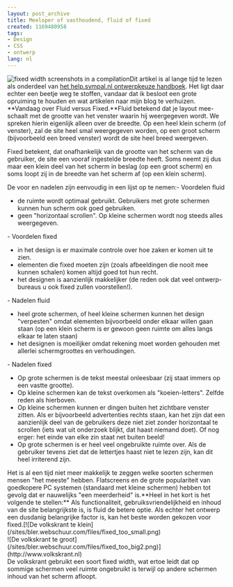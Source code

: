 ```yaml
---
layout: post_archive
title: Meeloper of vasthoudend, fluid of fixed
created: 1169480958
tags:
- Design
- CSS
- ontwerp
lang: nl
---
```

![fixed width screenshots in a compilation](/sites/bler.webschuur.com/files/fluid_vs_fixed_compilation.jpg)Dit artikel is al lange tijd te lezen als onderdeel van [het help.sympal.nl ontwerpkeuze handboek](http://help.sympal.nl/meeloper_of_vasthoudend_fluid_of_fixed). Het ligt daar echter een beetje weg te stoffen, vandaar dat ik besloot een grote opruiming te houden en wat artikelen naar mijn blog te verhuizen. **Vandaag over Fluid versus Fixed.**Fluid betekend dat je layout mee-schaalt met de grootte van het venster waarin hij weergegeven wordt. We spreken hierin eigenlijk alleen over de breedte. Op een heel klein scherm (of venster), zal de site heel smal weergegeven worden, op een groot scherm (bijvoorbeeld een breed venster) wordt de site heel breed weergeven.

Fixed betekent, dat onafhankelijk van de grootte van het scherm van de gebruiker, de site een vooraf ingestelde breedte heeft. Soms neemt zij dus maar een klein deel van het scherm in beslag (op een groot scherm) en soms loopt zij in de breedte van het scherm af (op een klein scherm).

De voor en nadelen zijn eenvoudig in een lijst op te nemen:<!--break-->- Voordelen fluid
<ul><li>de ruimte wordt optimaal gebruikt. Gebruikers met grote schermen kunnen hun scherm ook goed gebruiken.</li><li>geen "horizontaal scrollen". Op kleine schermen wordt nog steeds alles weergegeven.</li></ul>- Voordelen fixed
<ul><li>in het design is er maximale controle over hoe zaken er komen uit te zien.</li><li>elementen die fixed moeten zijn (zoals afbeeldingen die nooit mee kunnen schalen) komen altijd goed tot hun recht.</li><li>het designen is aanzienlijk makkelijker (de reden ook dat veel ontwerp-bureaus u ook fixed zullen voorstellen!).</li></ul>- Nadelen fluid
<ul><li>heel grote schermen, of heel kleine schermen kunnen het design "verpesten" omdat elementen bijvoorbeeld onder elkaar willen gaan staan (op een klein scherm is er gewoon geen ruimte om alles langs elkaar te laten staan)</li><li>het designen is moeilijker omdat rekening moet worden gehouden met allerlei schermgroottes en verhoudingen.</li></ul>- Nadelen fixed
<ul><li>Op grote schermen is de tekst meestal onleesbaar (zij staat immers op een vastte grootte).</li><li>Op kleine schermen kan de tekst overkomen als "koeien-letters". Zelfde reden als hierboven.</li><li>Op kleine schermen kunnen er dingen buiten het zichtbare venster zitten. Als er bijvoorbeeld advertenties rechts staan, kan het zijn dat een aanzienlijk deel van de gebruikers deze niet ziet zonder horizontaal te scrollen (iets wat uit onderzoek blijkt, dat haast niemand doet). Of nog erger: het einde van elke zin staat net buiten beeld!</li><li>Op grote schermen is er heel veel ongebruikte ruimte over. Als de gebruiker tevens ziet dat de lettertjes haast niet te lezen zijn, kan dit heel irriterend zijn.</li></ul>Het is al een tijd niet meer makkelijk te zeggen welke soorten schermen mensen "het meeste" hebben. Flatscreens en de grote populariteit van goedkopere PC systemen (standaard met kleine schermen) hebben tot gevolg dat er nauwelijks "een meerderheid" is.**Heel in het kort is het volgende te stellen:** Als functionaliteit, gebruiksvriendelijkheid en inhoud van de site belangrijkste is, is fluid de betere optie. Als echter het ontwerp een dusdanig belangrijke factor is, kan het beste worden gekozen voor fixed.[![De volkskrant te klein](/sites/bler.webschuur.com/files/fixed_too_small.png)<br />![De volkskrant te groot](/sites/bler.webschuur.com/files/fixed_too_big2.png)](http://www.volkskrant.nl)<br />De volkskrant gebruikt een soort fixed width, wat ertoe leidt dat op sommige schermen veel ruimte ongebruikt is terwijl op andere schermen inhoud van het scherm afloopt.
